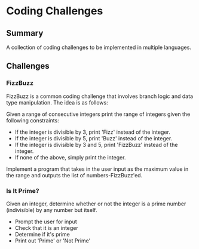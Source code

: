 # Coding Challenges

## Summary
A collection of coding challenges to be implemented in multiple languages.

## Challenges

### FizzBuzz

FizzBuzz is a common coding challenge that involves branch logic and data type manipulation. The idea is as follows:

Given a range of consecutive integers print the range of integers given the following constraints:

- If the integer is divisible by 3, print 'Fizz' instead of the integer.
- If the integer is divisible by 5, print 'Buzz' instead of the integer.
- If the integer is divisible by 3 and 5, print 'FizzBuzz' instead of the integer.
- If none of the above, simply print the integer.

Implement a program that takes in the user input as the maximum value in the range and outputs the list of numbers-FizzBuzz'ed.

### Is It Prime?

Given an integer, determine whether or not the integer is a prime number (indivisible) by any number but itself.

- Prompt the user for input
- Check that it is an integer
- Determine if it's prime
- Print out 'Prime' or 'Not Prime'
